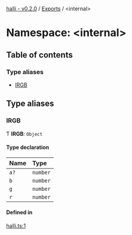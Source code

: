 [halli - v0.2.0](../README.md) / [Exports](../modules.md) / <internal\>

# Namespace: <internal\>

## Table of contents

### Type aliases

- [IRGB](internal_.md#irgb)

## Type aliases

### IRGB

Ƭ **IRGB**: `Object`

#### Type declaration

| Name | Type |
| :------ | :------ |
| `a?` | `number` |
| `b` | `number` |
| `g` | `number` |
| `r` | `number` |

#### Defined in

[halli.ts:1](https://github.com/clok/halli/blob/35a5ef7/src/halli.ts#L1)
